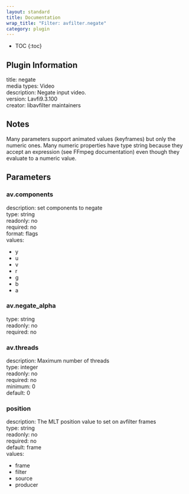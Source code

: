 ```yaml
---
layout: standard
title: Documentation
wrap_title: "Filter: avfilter.negate"
category: plugin
---
```

* TOC
{:toc}

## Plugin Information

title: negate  
media types:
Video  
description: Negate input video.  
version: Lavfi9.3.100  
creator: libavfilter maintainers  

## Notes

Many parameters support animated values (keyframes) but only the numeric ones. Many numeric properties have type string because they accept an expression (see FFmpeg documentation) even though they evaluate to a numeric value.

## Parameters

### av.components

  
description:
set components to negate  
type: string  
readonly: no  
required: no  
format: flags  
values:  

* y
* u
* v
* r
* g
* b
* a

### av.negate_alpha

  
type: string  
readonly: no  
required: no  

### av.threads

  
description:
Maximum number of threads  
type: integer  
readonly: no  
required: no  
minimum: 0  
default: 0  

### position

  
description:
The MLT position value to set on avfilter frames  
type: string  
readonly: no  
required: no  
default: frame  
values:  

* frame
* filter
* source
* producer

